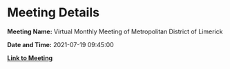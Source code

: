 # Meeting Details

**Meeting Name:** Virtual Monthly Meeting of Metropolitan District of Limerick

**Date and Time:** 2021-07-19 09:45:00

**[Link to Meeting](https://www.limerick.ie/council/whats-on/monthly-meeting-metropolitan-district-limerick-75)**
